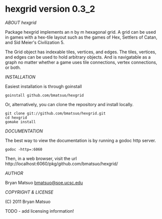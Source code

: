 hexgrid version 0.3_2
=======================================================================

*ABOUT hexgrid*

Package hexgrid implements an n by m hexagonal grid. A grid can be
used in games with a hex-tile layout such as the games of Hex,
Settlers of Catan, and Sid Meier's Civilization 5.

The Grid object has indexable tiles, vertices, and edges. The
tiles, vertices, and edges can be used to hold arbitrary objects.
And is navigatable as a graph no matter whether a game uses tile
connections, vertex connections, or both.

*INSTALLATION*

Easiest installation is through goinstall

    goinstall github.com/bmatsuo/hexgrid

Or, alternatively, you can clone the repository and install locally.

    git clone git://github.com/bmatsuo/hexgrid.git
    cd hexgrid
    gomake install

*DOCUMENTATION*

The best way to view the documentation is by running a godoc http
server.

    godoc -http=:6060

Then, in a web browser, visit the url
http://localhost:6060/pkg/github.com/bmatsuo/hexgrid/

*AUTHOR*

Bryan Matsuo <bmatsuo@soe.ucsc.edu>

*COPYRIGHT & LICENSE*

(C) 2011 Bryan Matsuo 

TODO - add licensing information!
